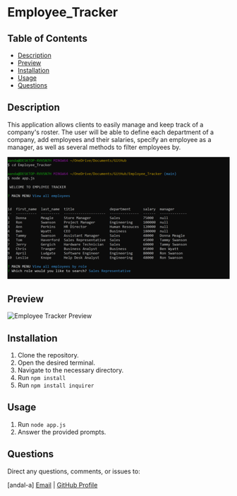 # Employee_Tracker

## Table of Contents
* [Description](#Description)
* [Preview](#Preview)
* [Installation](#Installation)
* [Usage](#Usage)
* [Questions](#Questions)

## Description
This application allows clients to easily manage and keep track of a company's roster. The user will be able to define each department of a company, add employees and their salaries, specify an employee as a manager, as well as several methods to filter employees by.

![Employee Tracker Preview](assets/preview.png)

## Preview

![Employee Tracker Preview](assets/preview.gif)

## Installation
1. Clone the repository. 
2. Open the desired terminal. 
3. Navigate to the necessary directory. 
4. Run ``` npm install ```
5. Run ``` npm install inquirer ```

## Usage
1. Run ``` node app.js ```
2. Answer the provided prompts. 

## Questions
Direct any questions, comments, or issues to:

[andal-a] [Email](mailto:aandal77@gmail.com) | [GitHub Profile](https://www.github.com/andal-a)

